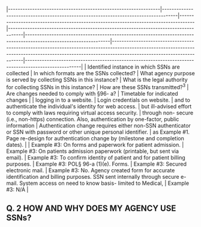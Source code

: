 |---------------------------------------------------------------|------------------------------------------------------------------------------------|------------------------------------------------------------------------------------|------------------------------------------------------------------------------------|-----------------------------------------------------------------------------------------------------------------|-----------------------------------------------------------------------------------------------------------------------------------------------------------------------------------------------------|-----------------------------------------------------------------------------------------------------|
| Identified  instance in  which SSNs  are collected            | In which  formats are  the SSNs  collected?                                        | What agency  purpose is  served by  collecting  SSNs in this  instance?            | What is the  legal  authority for  collecting  SSNs in this  instance?             | How are these  SSNs  transmitted?$^{3}$                                                                         | Are changes needed  to comply with §96- a?                                                                                                                                                          | Timetable for  indicated  changes                                                                   |
| logging in to a  website.                                     | Login  credentials on  website.                                                    | and to  authenticate  the  individual's  identity for  web access.                 | but ill-advised  effort to  comply with  laws requiring  virtual access  security. | through non- secure (i.e.,  non-https)  connection.  Also,  authentication  by one-factor,  public  information | Authentication  change requires  either non-SSN  authenticator or SSN  with password or  other unique  personal identifier.                                                                         | as Example #1.  Page re-design  for  authentication  change by  (milestone and  completion  dates). |
| Example #3:  On forms and  paperwork  for patient  admission. | Example #3:  On patients  admission  paperwork  (printable,  but sent via  email). | Example #3:  To confirm  identity of  patient and  for patient  billing  purposes. | Example #3:  POL§ 96-a  (1)(e). Forms.                                             | Example #3:  Secured  electronic mail.                                                                          | Example #3:  No. Agency created  form for accurate  identification and  billing purposes. SSN  sent internally  through secure e- mail. System access  on need to know  basis- limited to  Medical, | Example #3:  N/A                                                                                    |

## **Q. 2 HOW AND WHY DOES MY AGENCY USE SSNs?**
